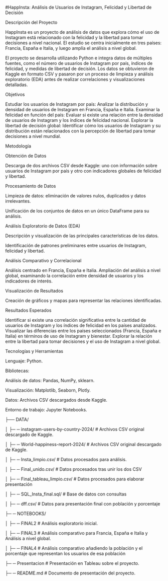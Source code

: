 
#HappInsta: Análisis de Usuarios de Instagram, Felicidad y Libertad de Decisión

Descripción del Proyecto

  HappInsta es un proyecto de análisis de datos que explora cómo el uso de Instagram está relacionado con la felicidad y la libertad para tomar decisiones a nivel nacional. El estudio se centra inicialmente en 
  tres países: Francia, España e Italia, y luego amplía el análisis a nivel global.
  
  El proyecto se desarrolla utilizando Python e integra datos de múltiples fuentes, como el número de usuarios de Instagram por país, índices de felicidad, y medidas de libertad de decisión. Los datos se 
  obtuvieron de Kaggle en formato CSV y pasaron por un proceso de limpieza y análisis exploratorio (EDA) antes de realizar correlaciones y visualizaciones detalladas.

Objetivos

  Estudiar los usuarios de Instagram por país: Analizar la distribución y densidad de usuarios de Instagram en Francia, España e Italia.
  Examinar la felicidad en función del país: Evaluar si existe una relación entre la densidad de usuarios de Instagram y los índices de felicidad nacional.
  Explorar la libertad de decisión global: Identificar cómo los usuarios de Instagram y su distribución están relacionados con la percepción de libertad para tomar decisiones a nivel mundial.

Metodología

Obtención de Datos

Descarga de dos archivos CSV desde Kaggle: uno con información sobre usuarios de Instagram por país y otro con indicadores globales de felicidad y libertad.

Procesamiento de Datos

  Limpieza de datos: eliminación de valores nulos, duplicados y datos irrelevantes.
  
  Unificación de los conjuntos de datos en un único DataFrame para su análisis.
  
  Análisis Exploratorio de Datos (EDA)
  
  Descripción y visualización de las principales características de los datos.
  
  Identificación de patrones preliminares entre usuarios de Instagram, felicidad y libertad.
  
  Análisis Comparativo y Correlacional
  
  Análisis centrado en Francia, España e Italia.
    Ampliación del análisis a nivel global, examinando la correlación entre densidad de usuarios y los indicadores de interés.
  
  Visualización de Resultados
  
  Creación de gráficos y mapas para representar las relaciones identificadas.

Resultados Esperados

  Identificar si existe una correlación significativa entre la cantidad de usuarios de Instagram y los índices de felicidad en los países analizados.
  Visualizar las diferencias entre los países seleccionados (Francia, España e Italia) en términos de uso de Instagram y bienestar.
  Explorar la relación entre la libertad para tomar decisiones y el uso de Instagram a nivel global.

Tecnologías y Herramientas

Lenguaje: Python.

Bibliotecas:

  Análisis de datos: Pandas, NumPy, sklearn.
    
  Visualización: Matplotlib, Seaborn, Plotly.
    
  Datos: Archivos CSV descargados desde Kaggle.
   
  Entorno de trabajo: Jupyter Notebooks.



├── DATA/

│   ├─ ─ instagram-users-by-country-2024/                # Archivos CSV original descargado de Kaggle.

│   ├─ ─ World-happiness-report-2024/                # Archivos CSV original descargado de Kaggle.

│   ├─ ─ Insta_limpio.csv/          # Datos procesados para análisis.

│   ├─ ─ Final_unido.csv/  # Datos procesados tras unir los dos CSV

│   ├─ ─ Final_tableau_limpio.csv/    # Datos procesados para elaborar presentación

│   ├─ ─ SQL_Insta_final.sql/ # Base de datos con consultas

│   ├─ ─ dff.csv/ # Datos para presentación final con población y porcentaje


├─ ─ NOTEBOOKS/

│   ├─ ─ FINAL2          # Análisis exploratorio inicial.

│   ├─ ─ FINAL3          # Análisis comparativo para Francia, España e Italia y Análisis a nivel global.

│   ├─ ─ FINAL4         # Análisis comparativo añadiendo la población y el porcentaje que representan los usuarios de esa población

├─ ─ Presentacion        # Presentación en Tableau sobre el proyecto.

├─ ─ README.md           # Documento de presentación del proyecto.

